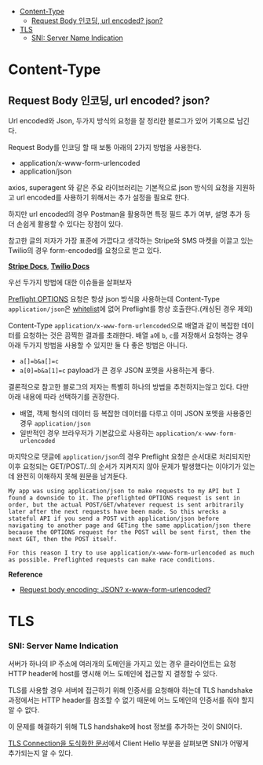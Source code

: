 - [Content-Type](#content-type)
  - [Request Body 인코딩, url encoded? json?](#request-body-인코딩-url-encoded-json)
- [TLS](#tls)
    - [SNI: Server Name Indication](#sni-server-name-indication)

# Content-Type

## Request Body 인코딩, url encoded? json?

Url encoded와 Json, 두가지 방식의 요청을 잘 정리한 블로그가 있어 기록으로 남긴다.

Request Body를 인코딩 할 때 보통 아래의 2가지 방법을 사용한다.
- application/x-www-form-urlencoded
- application/json

axios, superagent 와 같은 주요 라이브러리는 기본적으로 json 방식의 요청을 지원하고 url encoded를 사용하기 위해서는 추가 설정을 필요로 한다.

하지만 url encoded의 경우 Postman을 활용하면 특정 필드 추가 여부, 설명 추가 등 더 손쉽게 활용할 수 있다는 장점이 있다.

참고한 글의 저자가 가장 표준에 가깝다고 생각하는 Stripe와 SMS 마켓을 이끌고 있는 Twilio의 경우 form-encoded를 요청으로 받고 있다.

**[Stripe Docs](https://stripe.com/docs/api)**, **[Twilio Docs](https://www.twilio.com/docs/usage/requests-to-twilio#post)**

우선 두가지 방법에 대한 이슈들을 살펴보자

[Preflight OPTIONS](https://developer.mozilla.org/en-US/docs/Web/HTTP/CORS#Preflighted_requests) 요청은 항상 json 방식을 사용하는데 Content-Type `application/json`은 [whitelist](https://developer.mozilla.org/en-US/docs/Web/HTTP/CORS#Simple_requests)에 없어 Preflight를 항상 호출한다.(캐싱된 경우 제외)

Content-Type `application/x-www-form-urlencoded`으로 배열과 같이 복잡한 데이터를 요청하는 것은 끔찍한 결과를 초래한다.
배열 `a`에 `b`, `c`를 저장해서 요청하는 경우 아래 두가지 방법을 사용할 수 있지만 둘 다 좋은 방법은 아니다.
- `a[]=b&a[]=c`
- `a[0]=b&a[1]=c`
payload가 큰 경우 JSON 포멧을 사용하는게 좋다.

결론적으로 참고한 블로그의 저자는 특별히 하나의 방법을 추천하지는않고 있다. 다만 아래 내용에 따라 선택하기를 권장한다.

- 배열, 객체 형식의 데이터 등 복잡한 데이터를 다루고 이미 JSON 포멧을 사용중인 경우 `application/json`
- 일반적인 경우 브라우저가 기본값으로 사용하는 `application/x-www-form-urlencoded`

마지막으로 댓글에 `application/json`의 경우 Preflight 요청은 순서대로 처리되지만 이후 요청되는 GET/POST/..의 순서가 지켜지지 않아 문제가 발생했다는 이야기가 있는데 완전히 이해하지 못해 원문을 남겨둔다.

```
My app was using application/json to make requests to my API but I found a downside to it. The preflighted OPTIONS request is sent in order, but the actual POST/GET/whatever request is sent arbitrarily later after the next requests have been made. So this wrecks a stateful API if you send a POST with application/json before navigating to another page and GETing the same application/json there because the OPTIONS request for the POST will be sent first, then the next GET, then the POST itself.

For this reason I try to use application/x-www-form-urlencoded as much as possible. Preflighted requests can make race conditions.
```

**Reference**

- [Request body encoding: JSON? x-www-form-urlencoded?](https://dev.to/bcanseco/request-body-encoding-json-x-www-form-urlencoded-ad9)

# TLS

### SNI: Server Name Indication

서버가 하나의 IP 주소에 여러개의 도메인을 가지고 있는 경우 클라이언트는 요청 HTTP header에 host를 명시해 어느 도메인에 접근할 지 결정할 수 있다.

TLS를 사용할 경우 서버에 접근하기 위해 인증서를 요청해야 하는데 TLS handshake 과정에서는 HTTP header를 참조할 수 없기 때문에 어느 도메인의 인증서를 줘야 할지 알 수 없다.

이 문제를 해결하기 위해 TLS handshake에 host 정보를 추가하는 것이 SNI이다.

[TLS Connection을 도식화한 문서](https://tls.ulfheim.net/)에서 Client Hello 부분을 살펴보면 SNI가 어떻게 추가되는지 알 수 있다.